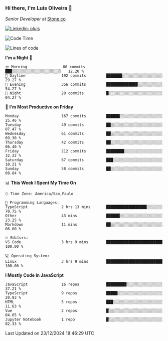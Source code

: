 ### Hi there, I'm Luis Oliveira 👋
*Senior Developer* at [Stone co](https://www.stone.com.br)  

[![Linkedin: oluis](https://img.shields.io/badge/-ooluis-blue?style=flat-square&logo=Linkedin&logoColor=white&link=https://www.linkedin.com/in/ooluis)](https://www.linkedin.com/in/ooluis/)

<!--START_SECTION:waka-->
![Code Time](http://img.shields.io/badge/Code%20Time-4%2C457%20hrs%2010%20mins-blue)

![Lines of code](https://img.shields.io/badge/From%20Hello%20World%20I%27ve%20Written-356.2%20thousand%20lines%20of%20code-blue)

**I'm a Night 🦉** 

```text
🌞 Morning                80 commits          ███░░░░░░░░░░░░░░░░░░░░░░   12.20 % 
🌆 Daytime                192 commits         ███████░░░░░░░░░░░░░░░░░░   29.27 % 
🌃 Evening                356 commits         ██████████████░░░░░░░░░░░   54.27 % 
🌙 Night                  28 commits          █░░░░░░░░░░░░░░░░░░░░░░░░   04.27 % 
```
📅 **I'm Most Productive on Friday** 

```text
Monday                   167 commits         ██████░░░░░░░░░░░░░░░░░░░   25.46 % 
Tuesday                  49 commits          ██░░░░░░░░░░░░░░░░░░░░░░░   07.47 % 
Wednesday                61 commits          ██░░░░░░░░░░░░░░░░░░░░░░░   09.30 % 
Thursday                 42 commits          ██░░░░░░░░░░░░░░░░░░░░░░░   06.40 % 
Friday                   212 commits         ████████░░░░░░░░░░░░░░░░░   32.32 % 
Saturday                 67 commits          ███░░░░░░░░░░░░░░░░░░░░░░   10.21 % 
Sunday                   58 commits          ██░░░░░░░░░░░░░░░░░░░░░░░   08.84 % 
```


📊 **This Week I Spent My Time On** 

```text
🕑︎ Time Zone: America/Sao_Paulo

💬 Programming Languages: 
TypeScript               2 hrs 13 mins       ██████████████████░░░░░░░   70.75 % 
Other                    43 mins             ██████░░░░░░░░░░░░░░░░░░░   23.25 % 
Markdown                 11 mins             ██░░░░░░░░░░░░░░░░░░░░░░░   06.00 % 

🔥 Editors: 
VS Code                  3 hrs 9 mins        █████████████████████████   100.00 % 

💻 Operating System: 
Linux                    3 hrs 9 mins        █████████████████████████   100.00 % 
```

**I Mostly Code in JavaScript** 

```text
JavaScript               16 repos            █████████░░░░░░░░░░░░░░░░   37.21 % 
TypeScript               9 repos             █████░░░░░░░░░░░░░░░░░░░░   20.93 % 
HTML                     5 repos             ███░░░░░░░░░░░░░░░░░░░░░░   11.63 % 
Vue                      2 repos             █░░░░░░░░░░░░░░░░░░░░░░░░   04.65 % 
Jupyter Notebook         1 repo              █░░░░░░░░░░░░░░░░░░░░░░░░   02.33 % 
```




 Last Updated on 23/12/2024 18:46:29 UTC
<!--END_SECTION:waka-->

